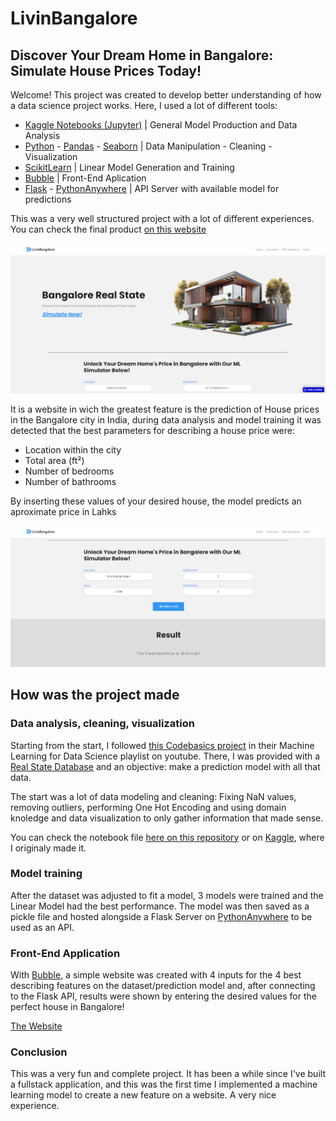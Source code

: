 # LivinBangalore
## Discover Your Dream Home in Bangalore: Simulate House Prices Today!

Welcome! This project was created to develop better understanding of how a data science project works. Here, I used a lot of different tools:
* [Kaggle Notebooks (Jupyter)](https://www.kaggle.com/) | General Model Production and Data Analysis
* [Python](https://www.python.org/) - [Pandas](https://pandas.pydata.org/) - [Seaborn](https://seaborn.pydata.org/) | Data Manipulation - Cleaning - Visualization
* [ScikitLearn](https://scikit-learn.org/stable/index.html) | Linear Model Generation and Training
* [Bubble](https://bubble.io/) | Front-End Aplication
* [Flask](https://flask.palletsprojects.com/en/3.0.x/) - [PythonAnywhere](https://www.pythonanywhere.com/) | API Server with available model for predictions

This was a very well structured project with a lot of different experiences. You can check the final product [on this website](https://livinbangalore.bubbleapps.io/version-test)

![website hero](./images/website.png)

It is a website in wich the greatest feature is the prediction of House prices in the Bangalore city in India, during data analysis and model training it was detected that the best parameters for describing a house price were:
* Location within the city
* Total area (ft²)
* Number of bedrooms
* Number of bathrooms

By inserting these values of your desired house, the model predicts an aproximate price in Lahks

![price prediction demonstration](./images/price_pred.png)

## How was the project made
### Data analysis, cleaning, visualization
Starting from the start, I followed [this Codebasics project](https://www.youtube.com/watch?v=rdfbcdP75KI&list=PLeo1K3hjS3uvCeTYTeyfe0-rN5r8zn9rw&index=23) in their Machine Learning for Data Science playlist on youtube. There, I was provided with a [Real State Database](https://www.kaggle.com/datasets/amitabhajoy/bengaluru-house-price-data) and an objective: make a prediction model with all that data.

The start was a lot of data modeling and cleaning: Fixing NaN values, removing outliers, performing One Hot Encoding and using domain knoledge and data visualization to only gather information that made sense.

You can check the notebook file [here on this repository](priceprediction-model-notebook.ipynb) or on [Kaggle](https://www.kaggle.com/code/jpbetanza/housepriceprediction-model/edit), where I originaly made it.

### Model training

After the dataset was adjusted to fit a model, 3 models were trained and the Linear Model had the best performance. The model was then saved as a pickle file and hosted alongside a Flask Server on [PythonAnywhere](https://www.pythonanywhere.com/) to be used as an API.

### Front-End Application

With [Bubble](bubble.io), a simple website was created with 4 inputs for the 4 best describing features on the dataset/prediction model and, after connecting to the Flask API, results were shown by entering the desired values for the perfect house in Bangalore!

[The Website](https://livinbangalore.bubbleapps.io/version-test)

### Conclusion
This was a very fun and complete project. It has been a while since I've built a fullstack application, and this was the first time I implemented a machine learning model to create a new feature on a website. A very nice experience.